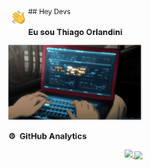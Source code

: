 <img alt="Hand Wave" src="./assets/Hand%20Wave.gif" width='40' align="left"/> ## Hey Devs

### Eu sou Thiago Orlandini

<img alt="Program" src="./assets/program.gif" height=150 align="center"/>

### ⚙️ &nbsp;GitHub Analytics

<p align="center">
<a href="https://github.com/ThiagoOrlandini/github-readme-stats">
  <img height=150 src="https://github-readme-stats.vercel.app/api?username=ThiagoOrlandini&show_icons=true&theme=dark&bg_color=00000000" />
  <img height=100 align="center" src="https://github-readme-stats.vercel.app/api/top-langs?username=ThiagoOrlandini&layout=compact&langs_count=8&card_width=320" />
</a>
</p>
